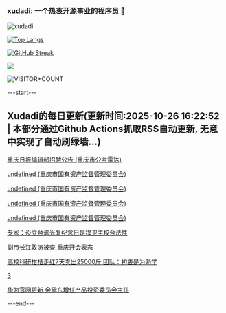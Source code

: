 ### xudadi: 一个热衷开源事业的程序员 👋

![xudadi](https://github-readme-stats-git-masterorgs-github-readme-stats-team.vercel.app/api?username=xudadi)

[![Top Langs](https://github-readme-stats.vercel.app/api/top-langs/?username=xudadi)](https://github.com/anuraghazra/github-readme-stats)

[![GitHub Streak](https://streak-stats.demolab.com?user=xudadi&locale=zh_Hans)](https://git.io/streak-stats)

![](https://raw.githubusercontent.com/xudadi/xudadi/main/assets/github-contribution-grid-snake.svg)

![VISITOR+COUNT](https://komarev.com/ghpvc/?username=xudadi&label=VISITOR+COUNT)


---start---

## Xudadi的每日更新(更新时间:2025-10-26 16:22:52 | 本部分通过Github Actions抓取RSS自动更新, 无意中实现了自动刷绿墙...)

[重庆日报编辑部招聘公告 (重庆市公考雷达)](https://www.gongkaoleida.com/article/2663387)

[undefined (重庆市国有资产监督管理委员会)](https://dadilab.github.io/feeds/all.xml)

[undefined (重庆市国有资产监督管理委员会)](https://dadilab.github.io/feeds/all.xml)

[undefined (重庆市国有资产监督管理委员会)](https://dadilab.github.io/feeds/all.xml)

[undefined (重庆市国有资产监督管理委员会)](https://dadilab.github.io/feeds/all.xml)

[专家：设立台湾光复纪念日是捍卫主权合法性](https://m.163.com/news/article/KCPRLUCN053469LG.html)

[副市长江敦涛被查 重庆开会表态](https://m.163.com/news/article/KCQ0ION40001899O.html)

[高校科研柑桔走红7天卖出25000斤 团队：初衷是为助学](https://m.163.com/news/article/KCM2U43N0514D3UH.html)

[3](https://m.163.com/touch/news/sub/domestic)

[华为官网更新 余承东增任产品投资委员会主任](https://m.163.com/news/article/KCPSBNM6053469LG.html)

---end---
